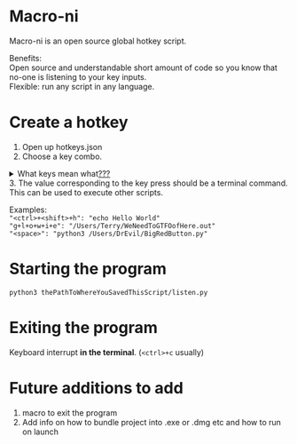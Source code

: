 # Macro-ni
Macro-ni is an open source global hotkey script.  

Benefits:  
Open source and understandable short amount of code so you know that no-one is listening to your key inputs.  
Flexible: run any script in any language.

# Create a hotkey
1. Open up hotkeys.json
2. Choose a key combo.
<details>
<summary>What keys mean what<a href="https://pynput.readthedocs.io/en/latest/keyboard.html">???</a></summary>


```
class pynput.keyboard.Key[source]
A class representing various buttons that may not correspond to letters. This includes modifier keys and function keys.

The actual values for these items differ between platforms. Some platforms may have additional buttons, but these are guaranteed to be present everywhere.

alt = <0>
A generic Alt key. This is a modifier.

alt_gr = <0>
The AltGr key. This is a modifier.

alt_l = <0>
The left Alt key. This is a modifier.

alt_r = <0>
The right Alt key. This is a modifier.

backspace = <0>
The Backspace key.

caps_lock = <0>
The CapsLock key.

cmd = <0>
A generic command button. On PC platforms, this corresponds to the Super key or Windows key, and on Mac it corresponds to the Command key. This may be a modifier.

cmd_l = <0>
The left command button. On PC platforms, this corresponds to the Super key or Windows key, and on Mac it corresponds to the Command key. This may be a modifier.

cmd_r = <0>
The right command button. On PC platforms, this corresponds to the Super key or Windows key, and on Mac it corresponds to the Command key. This may be a modifier.

ctrl = <0>
A generic Ctrl key. This is a modifier.

ctrl_l = <0>
The left Ctrl key. This is a modifier.

ctrl_r = <0>
The right Ctrl key. This is a modifier.

delete = <0>
The Delete key.

down = <0>
A down arrow key.

end = <0>
The End key.

enter = <0>
The Enter or Return key.

esc = <0>
The Esc key.

f1 = <0>
The function keys. F1 to F20 are defined.

home = <0>
The Home key.

insert = <0>
The Insert key. This may be undefined for some platforms.

left = <0>
A left arrow key.

media_next = <0>
The next track button.

media_play_pause = <0>
The play/pause toggle.

media_previous = <0>
The previous track button.

media_volume_down = <0>
The volume down button.

media_volume_mute = <0>
The volume mute button.

media_volume_up = <0>
The volume up button.

menu = <0>
The Menu key. This may be undefined for some platforms.

num_lock = <0>
The NumLock key. This may be undefined for some platforms.

page_down = <0>
The PageDown key.

page_up = <0>
The PageUp key.

pause = <0>
The Pause/Break key. This may be undefined for some platforms.

print_screen = <0>
The PrintScreen key. This may be undefined for some platforms.

right = <0>
A right arrow key.

scroll_lock = <0>
The ScrollLock key. This may be undefined for some platforms.

shift = <0>
A generic Shift key. This is a modifier.

shift_l = <0>
The left Shift key. This is a modifier.

shift_r = <0>
The right Shift key. This is a modifier.

space = <0>
The Space key.

tab = <0>
The Tab key.

up = <0>
An up arrow key.
```

</details>
3. The value corresponding to the key press should be a terminal command.  
   This can be used to execute other scripts.

Examples:   
`"<ctrl>+<shift>+h": "echo Hello World"`  
`"g+l+o+w+i+e": "/Users/Terry/WeNeedToGTFOofHere.out"`  
`"<space>": "python3 /Users/DrEvil/BigRedButton.py"`

# Starting the program

`python3 thePathToWhereYouSavedThisScript/listen.py`


# Exiting the program

Keyboard interrupt **in the terminal**. (`<ctrl>+c` usually)

# Future additions to add
1. macro to exit the program
2. Add info on how to bundle project into .exe or .dmg etc and how to run on launch
